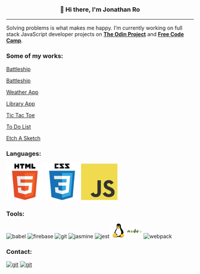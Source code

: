 <!-- https://rahuldkjain.github.io/gh-profile-readme-generator/ -->
<!-- https://www.vectorlogo.zone/ -->
<!-- https://docs.github.com/en/github/writing-on-github/getting-started-with-writing-and-formatting-on-github/basic-writing-and-formatting-syntax -->

<h3 align="center">👋 Hi  there, I'm Jonathan Ro</h3>

---

Solving problems is what makes me happy. I’m currently working on full stack JavaScript developer projects on **[The Odin Project](https://www.theodinproject.com/)** and **[Free Code Camp](https://www.freecodecamp.org/)**.


<h3>Some of my works:</h3> 

<a href="https://jonro2955.github.io/odin_javascript_7_battleship_2.0/" target="_blank">Battleship</a>

[Battleship](https://jonro2955.github.io/odin_javascript_7_battleship_2.0/)

[Weather App](https://jonro2955.github.io/odin_javascript_5_weather_app/)

[Library App](https://jonro2955.github.io/odin_javaScript_1_library/)

[Tic Tac Toe](https://jonro2955.github.io/odin_javascript_2_tictactoe/)

[To Do List](https://jonro2955.github.io/odin_javascript_4_todo_list/)

[Etch A Sketch](https://jonro2955.github.io/odin_foundations_4_etch_a_sketch/)


<h3>Languages:</h3>

<img src="https://raw.githubusercontent.com/devicons/devicon/master/icons/html5/html5-original-wordmark.svg" alt="html5" width="100" height="100"/><img  src="https://raw.githubusercontent.com/devicons/devicon/master/icons/css3/css3-original-wordmark.svg" alt="css3" width="100" height="100"/><img  src="https://raw.githubusercontent.com/devicons/devicon/master/icons/javascript/javascript-original.svg" alt="javascript" width="100" height="100"/>

<h3>Tools:</h3>

<img src="https://www.vectorlogo.zone/logos/babeljs/babeljs-icon.svg" alt="babel" width="40" height="40"/> <img src="https://www.vectorlogo.zone/logos/firebase/firebase-icon.svg" alt="firebase" width="40" height="40"/> <img src="https://www.vectorlogo.zone/logos/git-scm/git-scm-icon.svg" alt="git" width="40" height="40"/> <img src="https://www.vectorlogo.zone/logos/jasmine/jasmine-icon.svg" alt="jasmine" width="40" height="40"/> <img src="https://www.vectorlogo.zone/logos/jestjsio/jestjsio-icon.svg" alt="jest" width="40" height="40"/> <img src="https://raw.githubusercontent.com/devicons/devicon/master/icons/linux/linux-original.svg" alt="linux" width="40" height="40"/> <img src="https://raw.githubusercontent.com/devicons/devicon/master/icons/nodejs/nodejs-original-wordmark.svg" alt="nodejs" width="40" height="40"/> <img src="https://www.vectorlogo.zone/logos/js_webpack/js_webpack-icon.svg" alt="webpack" width="40" height="40"/> 

<h3>Contact:</h3> 
<span><a href="https://www.linkedin.com/in/jonro2955/" target="_blank"> <img src="https://www.vectorlogo.zone/logos/linkedin/linkedin-icon.svg" alt="git" width="40" height="40"/></a></span>
<span><a href="mailto:jonro.2955@gmail.com" target="_blank"> <img src="https://www.vectorlogo.zone/logos/gmail/gmail-tile.svg" alt="git" width="40" height="40"/></a></span>

